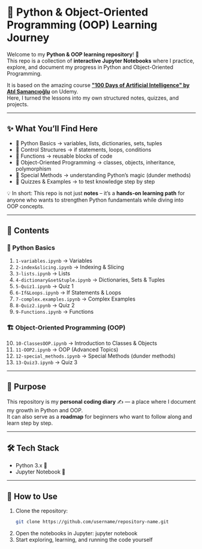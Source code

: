 # 🚀 Python & Object-Oriented Programming (OOP) Learning Journey  

Welcome to my **Python & OOP learning repository**! 🎉  
This repo is a collection of **interactive Jupyter Notebooks** where I practice, explore, and document my progress in Python and Object-Oriented Programming.  

It is based on the amazing course **["100 Days of Artificial Intelligence" by Atıl Samancıoğlu](https://www.udemy.com/course/yapay-zeka-100-gunluk-kamp/?couponCode=KEEPLEARNING)** on Udemy.  
Here, I turned the lessons into my own structured notes, quizzes, and projects.  

---

## ✨ What You’ll Find Here  
- 🔹 Python Basics → variables, lists, dictionaries, sets, tuples  
- 🔹 Control Structures → if statements, loops, conditions  
- 🔹 Functions → reusable blocks of code  
- 🔹 Object-Oriented Programming → classes, objects, inheritance, polymorphism  
- 🔹 Special Methods → understanding Python’s magic (dunder methods)  
- 🔹 Quizzes & Examples → to test knowledge step by step  

💡 In short: This repo is not just **notes** – it’s a **hands-on learning path** for anyone who wants to strengthen Python fundamentals while diving into OOP concepts.  

---

## 📖 Contents  

### 🐍 Python Basics  
1. `1-variables.ipynb` → Variables  
2. `2-index&slicing.ipynb` → Indexing & Slicing  
3. `3-lists.ipynb` → Lists  
4. `4-dictionary&set&tuple.ipynb` → Dictionaries, Sets & Tuples  
5. `5-Quiz1.ipynb` → Quiz 1  
6. `6-If&Loops.ipynb` → If Statements & Loops  
7. `7-complex.examples.ipynb` → Complex Examples  
8. `8-Quiz2.ipynb` → Quiz 2  
9. `9-Functions.ipynb` → Functions  

### 🏗️ Object-Oriented Programming (OOP)  
10. `10-ClassesOOP.ipynb` → Introduction to Classes & Objects  
11. `11-OOP2.ipynb` → OOP (Advanced Topics)  
12. `12-special_methods.ipynb` → Special Methods (dunder methods)  
13. `13-Quiz3.ipynb` → Quiz 3  

---

## 🚀 Purpose  
This repository is my **personal coding diary** ✍️ — a place where I document my growth in Python and OOP.  
It can also serve as a **roadmap** for beginners who want to follow along and learn step by step.  

---

## 🛠️ Tech Stack  
- Python 3.x 🐍  
- Jupyter Notebook 📓  

---

## 📂 How to Use  
1. Clone the repository:  
   ```bash
   git clone https://github.com/username/repository-name.git
2. Open the notebooks in Jupyter:
   jupyter notebook
3. Start exploring, learning, and running the code yourself 
